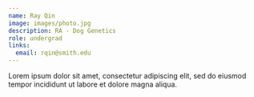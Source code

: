 ```yaml
---
name: Ray Qin
image: images/photo.jpg
description: RA - Dog Genetics
role: undergrad
links:
  email: rqin@smith.edu
---
```


Lorem ipsum dolor sit amet, consectetur adipiscing elit, sed do eiusmod tempor incididunt ut labore et dolore magna aliqua.
